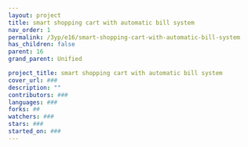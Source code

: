```yaml
---
layout: project
title: smart shopping cart with automatic bill system
nav_order: 1
permalink: /3yp/e16/smart-shopping-cart-with-automatic-bill-system
has_children: false
parent: 16
grand_parent: Unified

project_title: smart shopping cart with automatic bill system
cover_url: ###
description: ""
contributors: ###
languages: ###
forks: ##
watchers: ###
stars: ###
started_on: ###
---
```

    